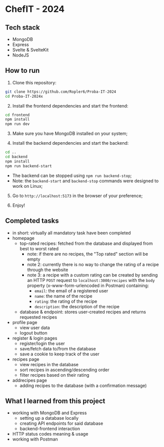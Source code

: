 # ChefIT - 2024

## Tech stack
* MongoDB
* Express
* Svelte & SvelteKit
* NodeJS

## How to run
1. Clone this repository:
```bash
git clone https://github.com/Ropler6/Proba-IT-2024
cd Proba-IT-2024x
```

2. Install the frontend dependencies and start the frontend:
```bash
cd frontend
npm install
npm run dev
```

3. Make sure you have MongoDB installed on your system;

4. Install the backend dependencies and start the backend:
```bash
cd ..
cd backend
npm install
npm run backend-start
```
* The backend can be stopped using `npm run backend-stop`;
* Note: the `backend-start` and `backend-stop` commands were designed to work on Linux;

5. Go to `http://localhost:5173` in the browser of your preference;

6. Enjoy!

## Completed tasks
* in short: virtually all mandatory task have been completed
* homepage
    * top-rated recipes: fetched from the database and displayed from best to worst rated
        * note: if there are no recipes, the "Top rated" section will be empty
        * note 2: currently there is no way to change the rating of a recipe through the website
        * note 3: a recipe with a custom rating can be created by sending an HTTP `POST` request to 
`localhost:3000/recipes` with the `body` property (x-www-form-urlencoded in Postman) containing:
            * `email`: the email of a registered user
            * `name`: the name of the recipe
            * `rating`: the rating of the recipe
            * `description`: the description of the recipe
    * database & endpoint: stores user-created recipes and returns requested recipes
* profile page
    * view user data
    * logout button
* register & login pages
    * register/login the user
    * save/fetch data to/from the database
    * save a cookie to keep track of the user
* recipes page
    * view recipes in the database
    * sort recipes in ascending/descending order
    * filter recipes based on their rating
* addrecipes page
    * adding recipes to the database (with a confirmation message)

## What I learned from this project
* working with MongoDB and Express
    * setting up a database locally
    * creating API endpoints for said database
    * backend-frontend interaction
* HTTP status codes meaning & usage
* working with Postman
